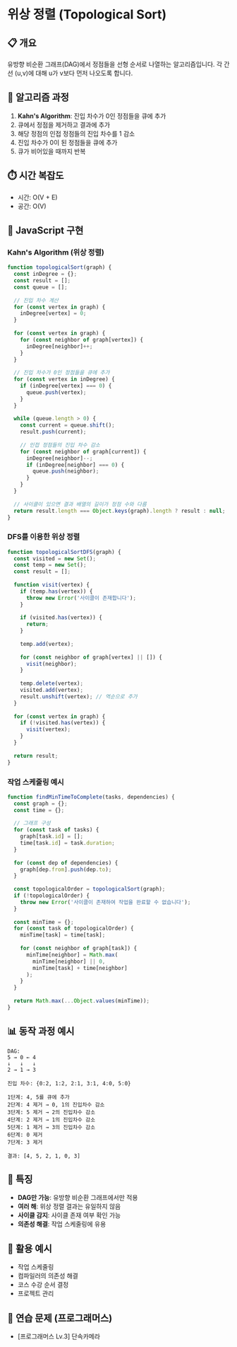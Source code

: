 # 위상 정렬 (Topological Sort)

## 📋 개요
유방향 비순환 그래프(DAG)에서 정점들을 선형 순서로 나열하는 알고리즘입니다. 각 간선 (u,v)에 대해 u가 v보다 먼저 나오도록 합니다.

## 🔧 알고리즘 과정
1. **Kahn's Algorithm**: 진입 차수가 0인 정점들을 큐에 추가
2. 큐에서 정점을 제거하고 결과에 추가
3. 해당 정점의 인접 정점들의 진입 차수를 1 감소
4. 진입 차수가 0이 된 정점들을 큐에 추가
5. 큐가 비어있을 때까지 반복

## ⏱️ 시간 복잡도
- 시간: O(V + E)
- 공간: O(V)

## 📝 JavaScript 구현

### Kahn's Algorithm (위상 정렬)
```javascript
function topologicalSort(graph) {
  const inDegree = {};
  const result = [];
  const queue = [];
  
  // 진입 차수 계산
  for (const vertex in graph) {
    inDegree[vertex] = 0;
  }
  
  for (const vertex in graph) {
    for (const neighbor of graph[vertex]) {
      inDegree[neighbor]++;
    }
  }
  
  // 진입 차수가 0인 정점들을 큐에 추가
  for (const vertex in inDegree) {
    if (inDegree[vertex] === 0) {
      queue.push(vertex);
    }
  }
  
  while (queue.length > 0) {
    const current = queue.shift();
    result.push(current);
    
    // 인접 정점들의 진입 차수 감소
    for (const neighbor of graph[current]) {
      inDegree[neighbor]--;
      if (inDegree[neighbor] === 0) {
        queue.push(neighbor);
      }
    }
  }
  
  // 사이클이 있으면 결과 배열의 길이가 정점 수와 다름
  return result.length === Object.keys(graph).length ? result : null;
}
```

### DFS를 이용한 위상 정렬
```javascript
function topologicalSortDFS(graph) {
  const visited = new Set();
  const temp = new Set();
  const result = [];
  
  function visit(vertex) {
    if (temp.has(vertex)) {
      throw new Error('사이클이 존재합니다');
    }
    
    if (visited.has(vertex)) {
      return;
    }
    
    temp.add(vertex);
    
    for (const neighbor of graph[vertex] || []) {
      visit(neighbor);
    }
    
    temp.delete(vertex);
    visited.add(vertex);
    result.unshift(vertex); // 역순으로 추가
  }
  
  for (const vertex in graph) {
    if (!visited.has(vertex)) {
      visit(vertex);
    }
  }
  
  return result;
}
```

### 작업 스케줄링 예시
```javascript
function findMinTimeToComplete(tasks, dependencies) {
  const graph = {};
  const time = {};
  
  // 그래프 구성
  for (const task of tasks) {
    graph[task.id] = [];
    time[task.id] = task.duration;
  }
  
  for (const dep of dependencies) {
    graph[dep.from].push(dep.to);
  }
  
  const topologicalOrder = topologicalSort(graph);
  if (!topologicalOrder) {
    throw new Error('사이클이 존재하여 작업을 완료할 수 없습니다');
  }
  
  const minTime = {};
  for (const task of topologicalOrder) {
    minTime[task] = time[task];
    
    for (const neighbor of graph[task]) {
      minTime[neighbor] = Math.max(
        minTime[neighbor] || 0,
        minTime[task] + time[neighbor]
      );
    }
  }
  
  return Math.max(...Object.values(minTime));
}
```

## 📊 동작 과정 예시
```
DAG:
5 → 0 ← 4
↓   ↓   ↓
2 → 1 → 3

진입 차수: {0:2, 1:2, 2:1, 3:1, 4:0, 5:0}

1단계: 4, 5를 큐에 추가
2단계: 4 제거 → 0, 1의 진입차수 감소
3단계: 5 제거 → 2의 진입차수 감소
4단계: 2 제거 → 1의 진입차수 감소
5단계: 1 제거 → 3의 진입차수 감소
6단계: 0 제거
7단계: 3 제거

결과: [4, 5, 2, 1, 0, 3]
```

## 🎯 특징
- **DAG만 가능**: 유방향 비순환 그래프에서만 적용
- **여러 해**: 위상 정렬 결과는 유일하지 않음
- **사이클 감지**: 사이클 존재 여부 확인 가능
- **의존성 해결**: 작업 스케줄링에 유용

## 🎯 활용 예시
- 작업 스케줄링
- 컴파일러의 의존성 해결
- 코스 수강 순서 결정
- 프로젝트 관리

## 🧪 연습 문제 (프로그래머스)
- [프로그래머스 Lv.3] 단속카메라
